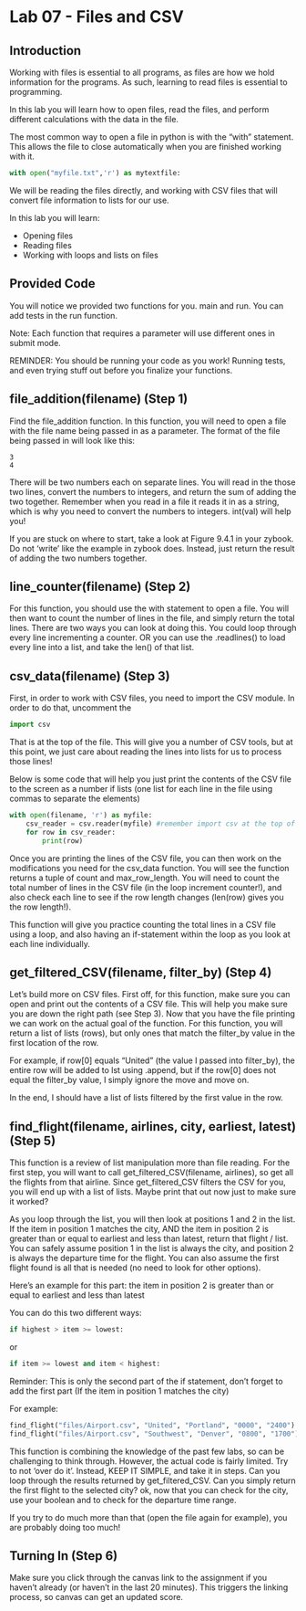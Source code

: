 # Lab 07 - Files and CSV

## Introduction
Working with files is essential to all programs, as files are how we hold information for the programs. As such, learning to read files is essential to programming.

In this lab you will learn how to open files, read the files, and perform different calculations with the data in the file.

The most common way to open a file in python is with the “with” statement. This allows the file to close automatically when you are finished working with it.
```python
with open("myfile.txt",'r') as mytextfile:
```
We will be reading the files directly, and working with CSV files that will convert file information to lists for our use.

In this lab you will learn:

* Opening files
* Reading files
* Working with loops and lists on files

## Provided Code
You will notice we provided two functions for you. main and run. You can add tests in the run function.

Note: Each function that requires a parameter will use different ones in submit mode.

REMINDER: You should be running your code as you work! Running tests, and even trying stuff out before you finalize your functions.

## file_addition(filename) (Step 1)
Find the file_addition function. In this function, you will need to open a file with the file name being passed in as a parameter. The format of the file being passed in will look like this:
```
3
4
```
There will be two numbers each on separate lines. You will read in the those two lines, convert the numbers to integers, and return the sum of adding the two together. Remember when you read in a file it reads it in as a string, which is why you need to convert the numbers to integers. int(val) will help you!

If you are stuck on where to start, take a look at Figure 9.4.1 in your zybook. Do not ‘write’ like the example in zybook does. Instead, just return the result of adding the two numbers together.

## line_counter(filename) (Step 2)
For this function, you should use the with statement to open a file. You will then want to count the number of lines in the file, and simply return the total lines. There are two ways you can look at doing this. You could loop through every line incrementing a counter. OR you can use the .readlines() to load every line into a list, and take the len() of that list.

## csv_data(filename) (Step 3)
First, in order to work with CSV files, you need to import the CSV module. In order to do that, uncomment the
```python
import csv
```
That is at the top of the file. This will give you a number of CSV tools, but at this point, we just care about reading the lines into lists for us to process those lines!

Below is some code that will help you just print the contents of the CSV file to the screen as a number if lists (one list for each line in the file using commas to separate the elements)
```python
with open(filename, 'r') as myfile:
    csv_reader = csv.reader(myfile) #remember import csv at the top of the file
    for row in csv_reader:
        print(row)
```
Once you are printing the lines of the CSV file, you can then work on the modifications you need for the csv_data function. You will see the function returns a tuple of count and max_row_length. You will need to count the total number of lines in the CSV file (in the loop increment counter!), and also check each line to see if the row length changes (len(row) gives you the row length!).

This function will give you practice counting the total lines in a CSV file using a loop, and also having an if-statement within the loop as you look at each line individually.

## get_filtered_CSV(filename, filter_by) (Step 4)
Let’s build more on CSV files. First off, for this function, make sure you can open and print out the contents of a CSV file. This will help you make sure you are down the right path (see Step 3). Now that you have the file printing we can work on the actual goal of the function. For this function, you will return a list of lists (rows), but only ones that match the filter_by value in the first location of the row.

For example, if row[0] equals “United” (the value I passed into filter_by), the entire row will be added to lst using .append, but if the row[0] does not equal the filter_by value, I simply ignore the move and move on.

In the end, I should have a list of lists filtered by the first value in the row.

## find_flight(filename, airlines, city, earliest, latest) (Step 5)
This function is a review of list manipulation more than file reading. For the first step, you will want to call get_filtered_CSV(filename, airlines), so get all the flights from that airline. Since get_filtered_CSV filters the CSV for you, you will end up with a list of lists. Maybe print that out now just to make sure it worked?

As you loop through the list, you will then look at positions 1 and 2 in the list. If the item in position 1 matches the city, AND the item in position 2 is greater than or equal to earliest and less than latest, return that flight / list. You can safely assume position 1 in the list is always the city, and position 2 is always the departure time for the flight. You can also assume the first flight found is all that is needed (no need to look for other options).

Here’s an example for this part: the item in position 2 is greater than or equal to earliest and less than latest

You can do this two different ways:
```python
if highest > item >= lowest:
```
or
```python
if item >= lowest and item < highest:
```
Reminder: This is only the second part of the if statement, don’t forget to add the first part (If the item in position 1 matches the city)

For example:
```python
find_flight("files/Airport.csv", "United", "Portland", "0000", "2400") - should return ['United', 'Portland', '1335', 'B36']
find_flight("files/Airport.csv", "Southwest", "Denver", "0800", "1700") - should return ['Southwest', 'Denver', '1455', 'B56']
```
This function is combining the knowledge of the past few labs, so can be challenging to think through. However, the actual code is fairly limited. Try to not ‘over do it’. Instead, KEEP IT SIMPLE, and take it in steps. Can you loop through the results returned by get_filtered_CSV. Can you simply return the first flight to the selected city? ok, now that you can check for the city, use your boolean and to check for the departure time range.

If you try to do much more than that (open the file again for example), you are probably doing too much!

## Turning In (Step 6)
Make sure you click through the canvas link to the assignment if you haven’t already (or haven’t in the last 20 minutes). This triggers the linking process, so canvas can get an updated score.
